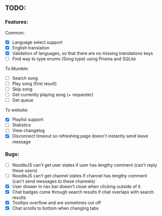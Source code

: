 ## TODO:

### Features:

Common:

- [x] Language select support
- [x] English translation
- [x] Validation of languages, so that there are no missing translations keys
- [ ] Find way to type enums (Song.type) using Prisma and SQLite

To Mumble:

- [ ] Search song
- [ ] Play song (first result)
- [ ] Skip song
- [ ] Get currently playing song (+ requester)
- [ ] Get queue

To website:

- [x] Playlist support
- [ ] Statistics
- [ ] View changelog
- [x] Disconnect timeout so refreshing page doesn't instantly send leave message

### Bugs:

- [ ] NoodleJS can't get user states if user has lengthy comment (can't reply these users)
- [ ] NoodleJS can't get channel states if channel has lengthy comment (can't send messages to these channels)
- [x] User drawer in nav bar doesn't close when clicking outside of it
- [x] Chat badges come through search results if chat overlaps with search results
- [x] Tooltips overflow and are sometimes cut off
- [x] Chat scrolls to bottom when changing tabs
